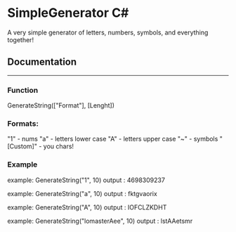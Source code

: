 # SimpleGenerator С#
A very simple generator of letters, numbers, symbols, and everything together!

## Documentation
-----------------
### Function 
GenerateString(["Format"], [Lenght])

### Formats:
"1" - nums
"a" - letters lower case
"A" - letters upper case
"~" - symbols
"[Custom]" - you chars! 

### Example
example: GenerateString("1", 10)
output : 4698309237

example: GenerateString("a", 10)
output : fktgvaorix

example: GenerateString("A", 10)
output : IOFCLZKDHT

example: GenerateString("lomasterAee", 10)
output : lstAAetsmr

